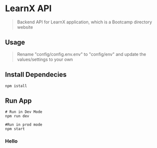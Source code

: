 # LearnX API

>Backend API for LearnX application, which is a Bootcamp directory website

## Usage

>Rename "config/config.env.env" to "config/env" and update the values/settings to your own

## Install Dependecies
```
npm istall
```
## Run App

```
# Run in Dev Mode
npm run dev

#Run in prod mode
npm start
```

### Hello